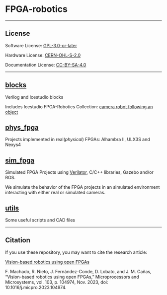 # FPGA-robotics

---
## License <a name="license"></a>

Software License: [GPL-3.0-or-later](./LICENSE.md) 

Hardware License: [CERN-OHL-S-2.0](./doc/cern_ohl_s_v2.txt)

Documentation License: [CC-BY-SA-4.0](https://creativecommons.org/licenses/by-sa/4.0/)

---

## [blocks](./blocks)

Verilog and Icestudio blocks

Includes Icestudio FPGA-Robotics Collection: [camera robot following an object](./blocks/icestudio/icestudioCollection/FPGA-Robotics-v1-stable)


## [phys_fpga](./phys_fpga)

Projects implemented in real(_physical_) FPGAs: Alhambra II, ULX3S and Nexys4

## [sim_fpga](./sim_fpga)

Simulated FPGA Projects using [Verilator](https://verilator.org/), C/C++ libraries, Gazebo and/or ROS.

We simulate the behavior of the FPGA projects in an simulated environment interacting with either real or simulated cameras.

## [utils](./utils)

Some useful scripts and CAD files


----

## Citation

If you use these repository, you may want to cite the research article:

[Vision-based robotics using open FPGAs](https://doi.org/10.1016/j.micpro.2023.104974)

F. Machado, R. Nieto, J. Fernández-Conde, D. Lobato, and J. M. Cañas, “Vision-based robotics using open FPGAs,” Microprocessors and Microsystems, vol. 103, p. 104974, Nov. 2023, doi: 10.1016/j.micpro.2023.104974.






